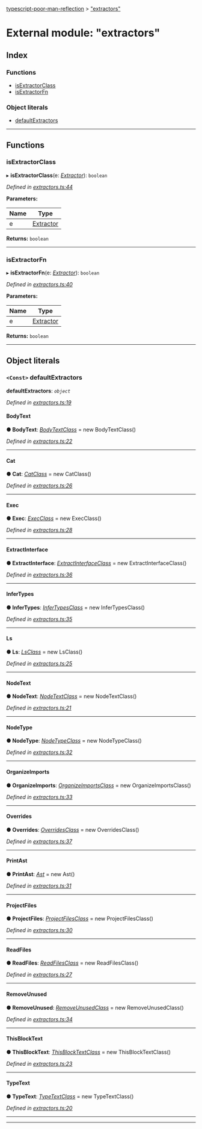 [typescript-poor-man-reflection](../README.md) > ["extractors"](../modules/_extractors_.md)

# External module: "extractors"

## Index

### Functions

* [isExtractorClass](_extractors_.md#isextractorclass)
* [isExtractorFn](_extractors_.md#isextractorfn)

### Object literals

* [defaultExtractors](_extractors_.md#defaultextractors)

---

## Functions

<a id="isextractorclass"></a>

###  isExtractorClass

▸ **isExtractorClass**(e: *[Extractor](_types_.md#extractor)*): `boolean`

*Defined in [extractors.ts:44](https://github.com/cancerberoSgx/typescript-poor-man-reflection/blob/97bee93/src/extractors.ts#L44)*

**Parameters:**

| Name | Type |
| ------ | ------ |
| e | [Extractor](_types_.md#extractor) |

**Returns:** `boolean`

___
<a id="isextractorfn"></a>

###  isExtractorFn

▸ **isExtractorFn**(e: *[Extractor](_types_.md#extractor)*): `boolean`

*Defined in [extractors.ts:40](https://github.com/cancerberoSgx/typescript-poor-man-reflection/blob/97bee93/src/extractors.ts#L40)*

**Parameters:**

| Name | Type |
| ------ | ------ |
| e | [Extractor](_types_.md#extractor) |

**Returns:** `boolean`

___

## Object literals

<a id="defaultextractors"></a>

### `<Const>` defaultExtractors

**defaultExtractors**: *`object`*

*Defined in [extractors.ts:19](https://github.com/cancerberoSgx/typescript-poor-man-reflection/blob/97bee93/src/extractors.ts#L19)*

<a id="defaultextractors.bodytext"></a>

####  BodyText

**● BodyText**: *[BodyTextClass](../classes/_extractors_basic_bodytext_.bodytextclass.md)* =  new BodyTextClass()

*Defined in [extractors.ts:22](https://github.com/cancerberoSgx/typescript-poor-man-reflection/blob/97bee93/src/extractors.ts#L22)*

___
<a id="defaultextractors.cat"></a>

####  Cat

**● Cat**: *[CatClass](../classes/_extractors_fs_cat_.catclass.md)* =  new CatClass()

*Defined in [extractors.ts:26](https://github.com/cancerberoSgx/typescript-poor-man-reflection/blob/97bee93/src/extractors.ts#L26)*

___
<a id="defaultextractors.exec"></a>

####  Exec

**● Exec**: *[ExecClass](../classes/_extractors_fs_exec_.execclass.md)* =  new ExecClass()

*Defined in [extractors.ts:28](https://github.com/cancerberoSgx/typescript-poor-man-reflection/blob/97bee93/src/extractors.ts#L28)*

___
<a id="defaultextractors.extractinterface"></a>

####  ExtractInterface

**● ExtractInterface**: *[ExtractInterfaceClass](../classes/_extractors_source_extractinterface_.extractinterfaceclass.md)* =  new ExtractInterfaceClass()

*Defined in [extractors.ts:36](https://github.com/cancerberoSgx/typescript-poor-man-reflection/blob/97bee93/src/extractors.ts#L36)*

___
<a id="defaultextractors.infertypes"></a>

####  InferTypes

**● InferTypes**: *[InferTypesClass](../classes/_extractors_source_infertypes_.infertypesclass.md)* =  new InferTypesClass()

*Defined in [extractors.ts:35](https://github.com/cancerberoSgx/typescript-poor-man-reflection/blob/97bee93/src/extractors.ts#L35)*

___
<a id="defaultextractors.ls"></a>

####  Ls

**● Ls**: *[LsClass](../classes/_extractors_fs_ls_.lsclass.md)* =  new LsClass()

*Defined in [extractors.ts:25](https://github.com/cancerberoSgx/typescript-poor-man-reflection/blob/97bee93/src/extractors.ts#L25)*

___
<a id="defaultextractors.nodetext"></a>

####  NodeText

**● NodeText**: *[NodeTextClass](../classes/_extractors_basic_nodetext_.nodetextclass.md)* =  new NodeTextClass()

*Defined in [extractors.ts:21](https://github.com/cancerberoSgx/typescript-poor-man-reflection/blob/97bee93/src/extractors.ts#L21)*

___
<a id="defaultextractors.nodetype"></a>

####  NodeType

**● NodeType**: *[NodeTypeClass](../classes/_extractors_source_nodetype_.nodetypeclass.md)* =  new NodeTypeClass()

*Defined in [extractors.ts:32](https://github.com/cancerberoSgx/typescript-poor-man-reflection/blob/97bee93/src/extractors.ts#L32)*

___
<a id="defaultextractors.organizeimports"></a>

####  OrganizeImports

**● OrganizeImports**: *[OrganizeImportsClass](../classes/_extractors_source_organizeimports_.organizeimportsclass.md)* =  new OrganizeImportsClass()

*Defined in [extractors.ts:33](https://github.com/cancerberoSgx/typescript-poor-man-reflection/blob/97bee93/src/extractors.ts#L33)*

___
<a id="defaultextractors.overrides"></a>

####  Overrides

**● Overrides**: *[OverridesClass](../classes/_extractors_source_overrides_.overridesclass.md)* =  new OverridesClass()

*Defined in [extractors.ts:37](https://github.com/cancerberoSgx/typescript-poor-man-reflection/blob/97bee93/src/extractors.ts#L37)*

___
<a id="defaultextractors.printast"></a>

####  PrintAst

**● PrintAst**: *[Ast](../classes/_extractors_source_printast_.ast.md)* =  new Ast()

*Defined in [extractors.ts:31](https://github.com/cancerberoSgx/typescript-poor-man-reflection/blob/97bee93/src/extractors.ts#L31)*

___
<a id="defaultextractors.projectfiles"></a>

####  ProjectFiles

**● ProjectFiles**: *[ProjectFilesClass](../classes/_extractors_fs_projectfiles_.projectfilesclass.md)* =  new ProjectFilesClass()

*Defined in [extractors.ts:30](https://github.com/cancerberoSgx/typescript-poor-man-reflection/blob/97bee93/src/extractors.ts#L30)*

___
<a id="defaultextractors.readfiles"></a>

####  ReadFiles

**● ReadFiles**: *[ReadFilesClass](../classes/_extractors_fs_readfiles_.readfilesclass.md)* =  new ReadFilesClass()

*Defined in [extractors.ts:27](https://github.com/cancerberoSgx/typescript-poor-man-reflection/blob/97bee93/src/extractors.ts#L27)*

___
<a id="defaultextractors.removeunused"></a>

####  RemoveUnused

**● RemoveUnused**: *[RemoveUnusedClass](../classes/_extractors_source_removeunused_.removeunusedclass.md)* =  new RemoveUnusedClass()

*Defined in [extractors.ts:34](https://github.com/cancerberoSgx/typescript-poor-man-reflection/blob/97bee93/src/extractors.ts#L34)*

___
<a id="defaultextractors.thisblocktext"></a>

####  ThisBlockText

**● ThisBlockText**: *[ThisBlockTextClass](../classes/_extractors_basic_thisblocktext_.thisblocktextclass.md)* =  new ThisBlockTextClass()

*Defined in [extractors.ts:23](https://github.com/cancerberoSgx/typescript-poor-man-reflection/blob/97bee93/src/extractors.ts#L23)*

___
<a id="defaultextractors.typetext"></a>

####  TypeText

**● TypeText**: *[TypeTextClass](../classes/_extractors_basic_typetext_.typetextclass.md)* =  new TypeTextClass()

*Defined in [extractors.ts:20](https://github.com/cancerberoSgx/typescript-poor-man-reflection/blob/97bee93/src/extractors.ts#L20)*

___

___


